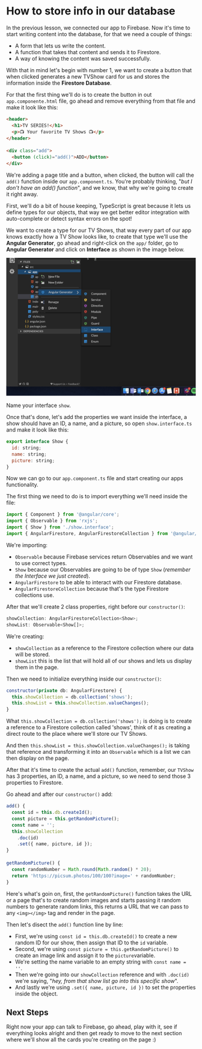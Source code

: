 # How to store info in our database

In the previous lesson, we connected our app to Firebase. Now it's time to start writing content into the database, for that we need a couple of things:

- A form that lets us write the content.
- A function that takes that content and sends it to Firestore.
- A way of knowing the content was saved successfully.

With that in mind let's begin with number 1, we want to create a button that when clicked generates a new TVShow card for us and stores the information inside the **Firestore Database**.

For that the first thing we'll do is to create the button in out `app.componente.html` file, go ahead and remove everything from that file and make it look like this:

```html
<header>
  <h1>TV SERIES!</h1>
  <p>📺 Your favorite TV Shows 📺</p>
</header>

<div class="add">
  <button (click)="add()">ADD</button>
</div>
```

We're adding a page title and a button, when clicked, the button will call the `add()` function inside our `app.component.ts`. You're probably thinking, "_but I don't have an add() function_", and we know, that why we're going to create it right away.

First, we'll do a bit of house keeping, TypeScript is great because it lets us define types for our objects, that way we get better editor integration with auto-complete or detect syntax errors on the spot!

We want to create a type for our TV Shows, that way every part of our app knows exactly how a TV Show looks like, to create that type we'll use the **Angular Generator**, go ahead and right-click on the `app/` folder, go to **Angular Generator** and click on **Interface** as shown in the image below.

![Generating an Interface](img/create-interface.png)

Name your interface `show`.

Once that's done, let's add the properties we want inside the interface, a show should have an ID, a name, and a picture, so open `show.interface.ts` and make it look like this:

```js
export interface Show {
  id: string;
  name: string;
  picture: string;
}
```

Now we can go to our `app.component.ts` file and start creating our apps functionality.

The first thing we need to do is to import everything we'll need inside the file:

```js
import { Component } from '@angular/core';
import { Observable } from 'rxjs';
import { Show } from './show.interface';
import { AngularFirestore, AngularFirestoreCollection } from '@angular/fire/firestore';
```

We're importing:

- `Observable` because Firebase services return Observables and we want to use correct types.
- `Show` because our Observables are going to be of type `Show` (_remember the Interface we just created_).
- `AngularFirestore` to be able to interact with our Firestore database.
- `AngularFirestoreCollection` because that's the type Firestore collections use.

After that we'll create 2 class properties, right before our `constructor()`:

```js
showCollection: AngularFirestoreCollection<Show>;
showList: Observable<Show[]>;
```

We're creating:

- `showCollection` as a reference to the Firestore collection where our data will be stored.
- `showList` this is the list that will hold all of our shows and lets us display them in the page.

Then we need to initialize everything inside our `constructor()`:

```js
constructor(private db: AngularFirestore) {
  this.showCollection = db.collection('shows');
  this.showList = this.showCollection.valueChanges();
}
```

What `this.showCollection = db.collection('shows');` is doing is to create a reference to a Firestore collection called 'shows', think of it as creating a direct route to the place where we'll store our TV Shows.

And then `this.showList = this.showCollection.valueChanges();` is taking that reference and transforming it into an `Observable` which is a list we can then display on the page.

After that it's time to create the actual `add()` function, remember, our `TVShow` has 3 properties, an ID, a name, and a picture, so we need to send those 3 properties to Firestore.

Go ahead and after our `constructor()` add:

```js
add() {
  const id = this.db.createId();
  const picture = this.getRandomPicture();
  const name = '';
  this.showCollection
    .doc(id)
    .set({ name, picture, id });
}

getRandomPicture() {
  const randomNumber = Math.round(Math.random() * 20);
  return 'https://picsum.photos/100/100?image=' + randomNumber;
}
```

Here's what's goin on, first, the `getRandomPicture()` function takes the URL or a page that's to create random images and starts passing it random numbers to generate random links, this returns a URL that we can pass to any `<img></img>` tag and render in the page.

Then let's disect the `add()` function line by line:

- First, we're using `const id = this.db.createId()` to create a new random ID for our show, then assign that ID to the `id` variable.
- Second, we're using `const picture = this.getRandomPicture()` to create an image link and assign it to the `picture`variable.
- We're setting the name variable to an empty string with `const name = ''`.
- Then we're going into our `showCollection` reference and with `.doc(id)` we're saying, "_hey, from that show list go into this specific show_".
- And lastly we're using `.set({ name, picture, id })` to set the properties inside the object.

## Next Steps

Right now your app can talk to Firebase, go ahead, play with it, see if everything looks alright and then get ready to move to the next section where we'll show all the cards you're creating on the page :)
